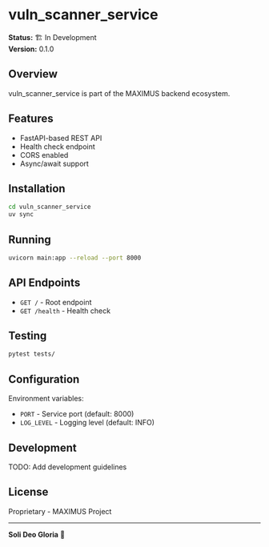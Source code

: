 # vuln_scanner_service

**Status:** 🏗️ In Development  
**Version:** 0.1.0

## Overview

vuln_scanner_service is part of the MAXIMUS backend ecosystem.

## Features

- FastAPI-based REST API
- Health check endpoint
- CORS enabled
- Async/await support

## Installation

```bash
cd vuln_scanner_service
uv sync
```

## Running

```bash
uvicorn main:app --reload --port 8000
```

## API Endpoints

- `GET /` - Root endpoint
- `GET /health` - Health check

## Testing

```bash
pytest tests/
```

## Configuration

Environment variables:
- `PORT` - Service port (default: 8000)
- `LOG_LEVEL` - Logging level (default: INFO)

## Development

TODO: Add development guidelines

## License

Proprietary - MAXIMUS Project

---

**Soli Deo Gloria** 🙏
